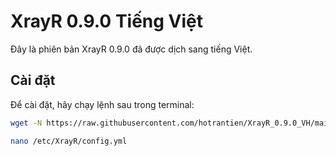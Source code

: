 # XrayR 0.9.0 Tiếng Việt

Đây là phiên bản XrayR 0.9.0 đã được dịch sang tiếng Việt.

## Cài đặt

Để cài đặt, hãy chạy lệnh sau trong terminal:

```bash
wget -N https://raw.githubusercontent.com/hotrantien/XrayR_0.9.0_VH/main/install.sh && bash install.sh

nano /etc/XrayR/config.yml
